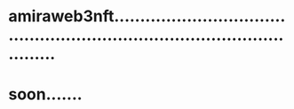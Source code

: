 # amiraweb3nft...............................................................................................
# soon.......
